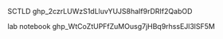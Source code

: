 SCTLD 
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

lab notebook
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